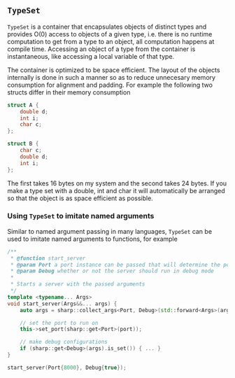 `TypeSet`
---------

`TypeSet` is a container that encapsulates objects of distinct types and
provides O(0) access to objects of a given type, i.e.  there is no runtime
computation to get from a type to an object, all computation happens at
compile time.  Accessing an object of a type from the container is
instantaneous, like accessing a local variable of that type.

The container is optimized to be space efficient.  The layout of the objects
internally is done in such a manner so as to reduce unnecesary memory
consumption for alignment and padding.  For example the following two structs
differ in their memory consumption

```C++
struct A {
    double d;
    int i;
    char c;
};

struct B {
    char c;
    double d;
    int i;
};
```

The first takes 16 bytes on my system and the second takes 24 bytes.  If you
make a type set with a double, int and char it will automatically be arranged
so that the object is as space efficient as possible.

### Using `TypeSet` to imitate named arguments

Similar to named argument passing in many languages, `TypeSet` can be used to
imitate named arguments to functions,  for example

```C++
/**
 * @function start_server
 * @param Port a port instance can be passed that will determine the port
 * @param Debug whether or not the server should run in debug mode
 *
 * Starts a server with the passed arguments
 */
template <typename... Args>
void start_server(Args&&... args) {
    auto args = sharp::collect_args<Port, Debug>(std::forward<Args>(args)...);

    // set the port to run on
    this->set_port(sharp::get<Port>(port));

    // make debug configurations
    if (sharp::get<Debug>(args).is_set()) { ... }
}

start_server(Port{8000}, Debug{true});
```
